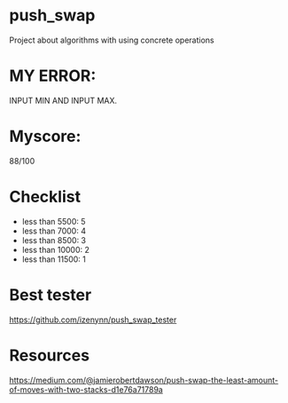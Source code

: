 # push_swap
Project about algorithms with using concrete operations
# MY ERROR: 
INPUT MIN AND INPUT MAX.
# Myscore:
88/100
#
# Checklist
- less than 5500: 5
- less than 7000: 4
- less than 8500: 3
- less than 10000: 2
- less than 11500: 1

# Best tester
https://github.com/izenynn/push_swap_tester
# Resources
https://medium.com/@jamierobertdawson/push-swap-the-least-amount-of-moves-with-two-stacks-d1e76a71789a

